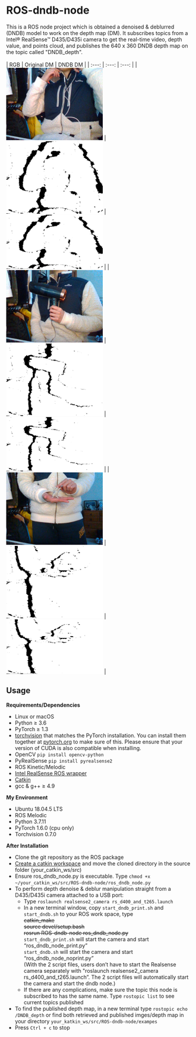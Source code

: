 # ROS-dndb-node
This is a ROS node project which is obtained a denoised & deblurred (DNDB) model to work on the depth map (DM). It subscribes topics from a Intel® RealSense™ D435/D435i camera to get the real-time video, depth value, and points cloud, and publishes the 640 x 360 DNDB depth map on the topic called "DNDB_depth".
<br />
<br />
| RGB | Original DM | DNDB DM |
|     :---:    |     :---:      |     :---:     |
| <img src="examples/input/rgb/1631080115.2456799.png" width="260">     | <img src="examples/input/depth/1631080115.2362533.png" width="260">       | <img src="examples/output/1631080128.3460805.png" width="260">      |
| <img src="examples/input/rgb/1631080151.7598705.png" width="260">     | <img src="examples/input/depth/1631080151.751256.png" width="260">       | <img src="examples/output/1631080164.78647.png" width="260">      |
| <img src="examples/input/rgb/1631080191.5774329.png" width="260">     | <img src="examples/input/depth/1631080191.564463.png" width="260">       | <img src="examples/output/1631080205.0342515.png" width="260">      |



## Usage

**Requirements/Dependencies**

- Linux or macOS
- Python ≥ 3.6
- PyTorch ≥ 1.3
- [torchvision](https://github.com/pytorch/vision/) that matches the PyTorch installation.
	You can install them together at [pytorch.org](https://pytorch.org) to make sure of this.
  Please ensure that your version of CUDA is also compatible when installing.
- OpenCV `pip install opencv-python`
- PyRealSense `pip install pyrealsense2`
- ROS Kinetic/Melodic
- [Intel RealSense ROS wrapper](https://github.com/IntelRealSense/realsense-ros)
- [Catkin](https://www.ros.org/wiki/catkin#Installing_catkin)
- gcc & g++ ≥ 4.9

**My Environment**

- Ubuntu 18.04.5 LTS
- ROS Melodic
- Python 3.7.11
- PyTorch 1.6.0 (cpu only)
- Torchvision 0.7.0

**After Installation**
* Clone the git repository as the ROS package
* [Create a catkin workspace](http://wiki.ros.org/catkin/Tutorials/create_a_workspace) and move the cloned directory in the source folder (your_catkin_ws/src)
* Ensure ros_dndb_node.py is executable. Type `chmod +x ~/your_catkin_ws/src/ROS-dndb-node/ros_dndb_node.py`
* To perform depth denoise & deblur manipulation straight from a D435/D435i camera attached to a USB port:
  * Type `roslaunch realsense2_camera rs_d400_and_t265.launch`
  * In a new terminal window, copy `start_dndb_print.sh` and `start_dndb.sh` to your ROS work space, type<br />
    <del>catkin_make</del><br />
    <del>source devel/setup.bash</del><br />
    <del>rosrun ROS-dndb-node ros_dndb_node.py</del><br />
    `start_dndb_print.sh` will start the camera and start “ros_dndb_node_print.py” <br />
    `start_dndb.sh` will start the camera and start “ros_dndb_node_noprint.py” <br />
    (With the 2 script files, users don’t have to start the Realsense camera separately with "roslaunch realsense2_camera rs_d400_and_t265.launch”. The 2 script files will automatically start the camera and start the dndb node.)
  * If there are any complications, make sure the topic this node is subscribed to has the same name. Type `rostopic list` to see current topics published
* To find the published depth map, in a new terminal type `rostopic echo /DNDB_depth` or find both retrieved and published imges/depth map in your directory `your_katkin_ws/src/ROS-dndb-node/exampes`
* Press `Ctrl + c` to stop
